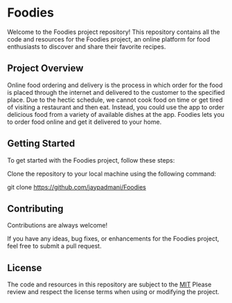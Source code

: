 
# Foodies

Welcome to the Foodies project repository! This repository contains all the code and resources for the Foodies project, an online platform for food enthusiasts to discover and share their favorite recipes.




## Project Overview

Online food ordering and delivery is the process in which order for the food is placed through the internet and delivered to the customer to the specified place. Due to the hectic schedule, we cannot cook food on time or get tired of visiting a restaurant and then eat. Instead, you could use the app to order delicious food from a variety of available dishes at the app. Foodies lets you to order food online and get it delivered to your home.
## Getting Started

To get started with the Foodies project, follow these steps:

Clone the repository to your local machine using the following command:

git clone https://github.com/jaypadmani/Foodies
## Contributing

Contributions are always welcome!

If you have any ideas, bug fixes, or enhancements for the Foodies project, feel free to submit a pull request.


## License

The code and resources in this repository are subject to the [MIT](https://choosealicense.com/licenses/mit/) Please review and respect the license terms when using or modifying the project.

